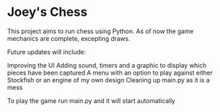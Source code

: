 # Joey's Chess

This project aims to run chess using Python.
As of now the game mechanics are complete, excepting draws.

Future updates will include:

Improving the UI
Adding sound, timers and a graphic to display which pieces have been captured
A menu with an option to play against either Stockfish or an engine of my own design
Cleaning up main.py as it is a mess

To play the game run main.py and it will start automatically
